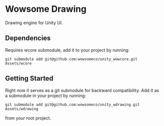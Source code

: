 # Wowsome Drawing

Drawing engine for Unity UI.

## Dependencies

Requires wcore submodule, add it to your project by running:

```console
git submodule add git@github.com:wowsomeco/unity_wowcore.git Assets/wcore
```

## Getting Started

Right now it serves as a git submodule for backward compatibility.
Add it as a submodule in your project by running:

```console
git submodule add git@github.com:wowsomeco/unity_wdrawing.git Assets/wdrawing
```

from your root project.
